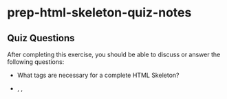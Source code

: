 # prep-html-skeleton-quiz-notes

## Quiz Questions

After completing this exercise, you should be able to discuss or answer the following questions:

- What tags are necessary for a complete HTML Skeleton?
- <html>, <head>, <title>, <body>, <h1>,

- What type of content belongs within the `<head>` of an HTML document?
- meta information containing information about the HTML page

- What type of content belongs within the `<body>` of an HTML document?
- anything that's meant to be visible, headings, paragraphs, images, etc.

- Where must the `DOCTYPE` declaration appear in a valid HTML document?
- the very top

## Notes

All student notes should be written here.

How to write `Code Examples` in markdown

for JS:

```javascript
const data = 'Howdy';
```

for HTML:

```html
<div>
  <p>This is text content</p>
</div>
```

for CSS:

```css
div {
  width: 100%;
}
```
